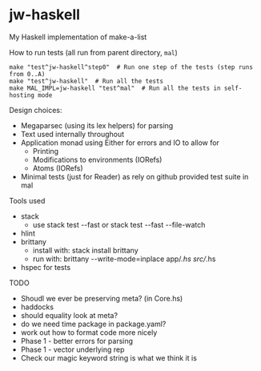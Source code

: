 # jw-haskell

My Haskell implementation of make-a-list

How to run tests (all run from parent directory, `mal`)

```
make "test^jw-haskell^step0"  # Run one step of the tests (step runs from 0..A)
make "test^jw-haskell"  # Run all the tests
make MAL_IMPL=jw-haskell "test^mal"  # Run all the tests in self-hosting mode
```

Design choices:

* Megaparsec (using its lex helpers) for parsing
* Text used internally throughout
* Application monad using Either for errors and IO to allow for
  + Printing
  + Modifications to environments (IORefs)
  + Atoms (IORefs)
 * Minimal tests (just for Reader) as rely on github provided test suite in mal

Tools used

* stack
  + use stack test --fast or stack test --fast --file-watch
* hlint
* brittany
  + install with: stack install brittany
  + run with: brittany --write-mode=inplace app/*.hs src/*.hs
* hspec for tests

TODO

* Shoudl we ever be preserving meta? (in Core.hs)
* haddocks
* should equality look at meta?
* do we need time package in package.yaml?
* work out how to format code more nicely
* Phase 1 - better errors for parsing
* Phase 1 - vector underlying rep
* Check our magic keyword string is what we think it is
